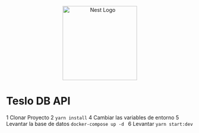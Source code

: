 <p align="center">
  <a href="http://nestjs.com/" target="blank"><img src="https://nestjs.com/img/logo-small.svg" width="200" alt="Nest Logo" /></a>
</p>

# Teslo DB API 

1 Clonar Proyecto
2 ```yarn install```
4 Cambiar las variables de entorno
5 Levantar la base de datos
```docker-compose up -d ```
6 Levantar ```yarn start:dev```